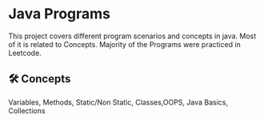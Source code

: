# Java Programs
This project covers different program scenarios and concepts in java.
Most of it is related to Concepts.
Majority of the Programs were practiced in Leetcode.

## 🛠 Concepts
Variables, Methods, Static/Non Static, Classes,OOPS, Java Basics, Collections

